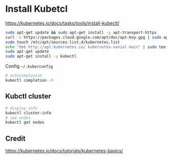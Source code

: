 # Install Kubetcl

https://kubernetes.io/docs/tasks/tools/install-kubectl/

```sh
sudo apt-get update && sudo apt-get install -y apt-transport-https
curl -s https://packages.cloud.google.com/apt/doc/apt-key.gpg | sudo apt-key add -
sudo touch /etc/apt/sources.list.d/kubernetes.list
echo "deb http://apt.kubernetes.io/ kubernetes-xenial main" | sudo tee -a /etc/apt/sources.list.d/kubernetes.list
sudo apt-get update
sudo apt-get install -y kubectl
```

Config `~/.kube/config`

```bash
# autocomplexion
kubectl completion -h
```

## Kubctl cluster
```bash
# display info
kubectl cluster-info
# see nodes
kubectl get nodes
```
## Credit
https://kubernetes.io/docs/tutorials/kubernetes-basics/
